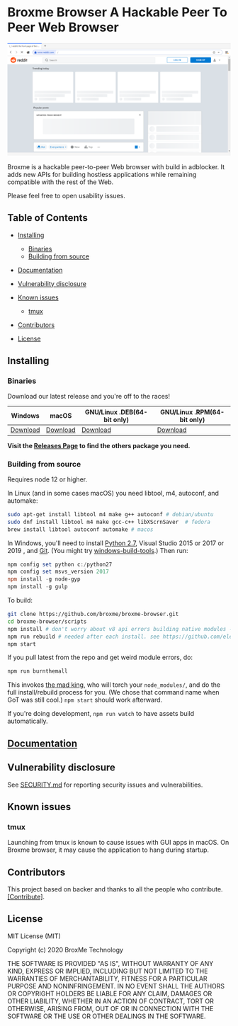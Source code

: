 Broxme Browser A Hackable Peer To Peer Web Browser
======


![logo.png](build/browser-main.PNG)

Broxme is a hackable peer-to-peer Web browser with build in adblocker. It adds new APIs for building hostless applications while remaining compatible with the rest of the Web. 

Please feel free to open usability issues.



## Table of Contents

<!-- START doctoc generated TOC please keep comment here to allow auto update -->
<!-- DON'T EDIT THIS SECTION, INSTEAD RE-RUN doctoc TO UPDATE -->


- [Installing](#installing)
  - [Binaries](#binaries)
  - [Building from source](#building-from-source)
- [Documentation](#documentation)
  
- [Vulnerability disclosure](#vulnerability-disclosure)
- [Known issues](#known-issues)
  - [tmux](#tmux)
- [Contributors](#contributors)

- [License](#license)

<!-- END doctoc generated TOC please keep comment here to allow auto update -->

## Installing

### Binaries
Download our latest release and you're off to the races!

| Windows | macOS | GNU/Linux .DEB(64-bit only) | GNU/Linux .RPM(64-bit only) |
| -- | -- | -- | -- |
| [Download](https://github.com/broxme/broxme-browser/releases/download/v1.0.0-alpha/broxme-browser-setup-1.0.0-alpha.exe) | [Download](https://github.com/broxme/broxme-browser/releases/download/v1.0.0-alpha/broxme-browser-1.0.0-alpha.dmg) | [Download](https://github.com/broxme/broxme-browser/releases/download/v1.0.0-alpha/broxme-browser_1.0.0-alpha_amd64.deb) | [Download](https://github.com/broxme/broxme-browser/releases/download/v1.0.0-alpha/broxme-browser-1.0.0-alpha.x86_64.rpm) |
**Visit the [Releases Page](https://github.com/broxme/broxme-browser/releases) to find the others package you need.**

### Building from source

Requires node 12 or higher.

In Linux (and in some cases macOS) you need libtool, m4, autoconf, and automake:

```bash
sudo apt-get install libtool m4 make g++ autoconf # debian/ubuntu
sudo dnf install libtool m4 make gcc-c++ libXScrnSaver  # fedora
brew install libtool autoconf automake # macos
```

In Windows, you'll need to install [Python 2.7](https://www.python.org/downloads/release/python-2711/), Visual Studio 2015 or 2017 or 2019 , and [Git](https://git-scm.com/download/win). (You might try [windows-build-tools](https://www.npmjs.com/package/windows-build-tools).) Then run:

```powershell
npm config set python c:/python27
npm config set msvs_version 2017
npm install -g node-gyp
npm install -g gulp
```

To build:

```bash
git clone https://github.com/broxme/broxme-browser.git
cd broxme-browser/scripts
npm install # don't worry about v8 api errors building native modules - rebuild will fix
npm run rebuild # needed after each install. see https://github.com/electron/electron/issues/5851
npm start
```

If you pull latest from the repo and get weird module errors, do:

```bash
npm run burnthemall
```

This invokes [the mad king](http://nerdist.com/wp-content/uploads/2016/05/the-mad-king-game-of-thrones.jpg), who will torch your `node_modules/`, and do the full install/rebuild process for you.
(We chose that command name when GoT was still cool.)
`npm start` should work afterward.

If you're doing development, `npm run watch` to have assets build automatically.

## [Documentation](https://www.broxme.com)



## Vulnerability disclosure

See [SECURITY.md](./SECURITY.md) for reporting security issues and vulnerabilities.

## Known issues

### tmux

Launching from tmux is known to cause issues with GUI apps in macOS. On Broxme browser, it may cause the application to hang during startup.

## Contributors

This project based on backer and thanks to all the people who contribute. [[Contribute]](CONTRIBUTING.md).


## License

MIT License (MIT)

Copyright (c) 2020 BroxMe Technology


THE SOFTWARE IS PROVIDED "AS IS", WITHOUT WARRANTY OF ANY KIND, EXPRESS OR IMPLIED, INCLUDING BUT NOT LIMITED TO THE WARRANTIES OF MERCHANTABILITY, FITNESS FOR A PARTICULAR PURPOSE AND NONINFRINGEMENT. IN NO EVENT SHALL THE AUTHORS OR COPYRIGHT HOLDERS BE LIABLE FOR ANY CLAIM, DAMAGES OR OTHER LIABILITY, WHETHER IN AN ACTION OF CONTRACT, TORT OR OTHERWISE, ARISING FROM, OUT OF OR IN CONNECTION WITH THE SOFTWARE OR THE USE OR OTHER DEALINGS IN THE SOFTWARE.
